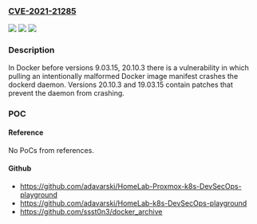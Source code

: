 ### [CVE-2021-21285](https://cve.mitre.org/cgi-bin/cvename.cgi?name=CVE-2021-21285)
![](https://img.shields.io/static/v1?label=Product&message=moby&color=blue)
![](https://img.shields.io/static/v1?label=Version&message=n%2Fa&color=blue)
![](https://img.shields.io/static/v1?label=Vulnerability&message=CWE-400%20Uncontrolled%20Resource%20Consumption&color=brighgreen)

### Description

In Docker before versions 9.03.15, 20.10.3 there is a vulnerability in which pulling an intentionally malformed Docker image manifest crashes the dockerd daemon. Versions 20.10.3 and 19.03.15 contain patches that prevent the daemon from crashing.

### POC

#### Reference
No PoCs from references.

#### Github
- https://github.com/adavarski/HomeLab-Proxmox-k8s-DevSecOps-playground
- https://github.com/adavarski/HomeLab-k8s-DevSecOps-playground
- https://github.com/ssst0n3/docker_archive

